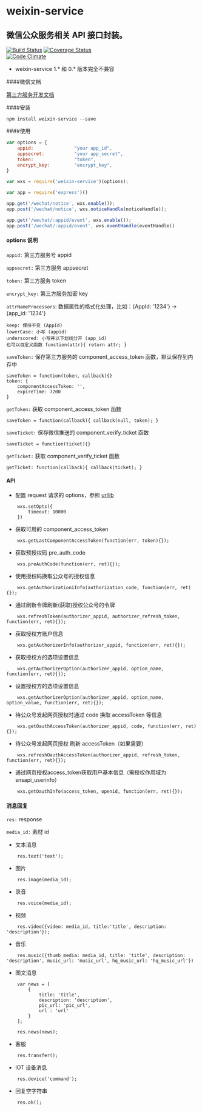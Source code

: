 # weixin-service
微信公众服务相关 API 接口封装。
---
[![Build Status](https://travis-ci.org/liuxiaodong/weixin-service.png)](https://travis-ci.org/liuxiaodong/weixin-service)
[![Coverage Status](https://coveralls.io/repos/liuxiaodong/weixin-service/badge.png)](https://coveralls.io/github/liuxiaodong/weixin-service)  
[![Code Climate](https://codeclimate.com/github/liuxiaodong/weixin-service/badges/gpa.svg)](https://codeclimate.com/github/liuxiaodong/weixin-service)

* weixin-service 1.* 和 0.* 版本完全不兼容

####微信文档

<a href="https://open.weixin.qq.com/cgi-bin/frame?t=resource/res_main_tmpl&verify=1&lang=zh_CN" target='_blank'>第三方服务开发文档</a>


####安装
```
npm install weixin-service --save
```

####使用

```js
var options = {
	appid:        		 "your app_id",       
	appsecret:    		 "your app_secret",      
	token:         		 "token",                
	encrypt_key:   		 "encrypt_key",          
}

var wxs = require('weixin-service')(options);

var app = require('express')()

app.get('/wechat/notice', wxs.enable());
app.post('/wechat/notice', wxs.noticeHandle(noticeHandle));

app.get('/wechat/:appid/event', wxs.enable());
app.post('/wechat/:appid/event', wxs.eventHandle(eventHandle))

```
	

#### options 说明

`appid:` 第三方服务号 appid

`appsecret:`  第三方服务 appsecret

`token:`  第三方服务 token

`encrypt_key:` 第三方服务加密 key

`attrNameProcessors`: 数据属性的格式化处理，比如：{AppId: '1234'} -> {app_id: '1234'}  

```
keep: 保持不变 (AppId)  
lowerCase: 小写 (appid)   
underscored: 小写并以下划线分开 (app_id)  
也可以自定义函数 function(attr){ return attr; }  
```

`saveToken:` 保存第三方服务的 component_access_token 函数，默认保存到内存中  

```
saveToken = function(token, callback){}  
token: {  
	componentAccessToken: '',  
	expireTime: 7200  
}  
```

`getToken:` 获取 component_access_token 函数
	
```
saveToken = function(callback){ callback(null, token); }

```

`saveTicket:` 保存微信推送的 component_verify_ticket 函数

```
saveTicket = function(ticket){}
```

`getTicket:` 获取 component_verify_ticket 函数

```
getTicket: function(callback){ callback(ticket); }
```

#### API

* 配置 request 请求的 options，参照 <a href="https://github.com/node-modules/urllib">urllib</a>

```
	wxs.setOpts({
		timeout: 10000
	})
```

* 获取可用的 component_access_token
	
```
	wxs.getLastComponentAccessToken(function(err, token){});
```
	
* 获取预授权码 pre_auth_code

```
	wxs.preAuthCode(function(err, ret){});
```

* 使用授权码换取公众号的授权信息

```
	wxs.getAuthorizationiInfo(authorization_code, function(err, ret){});
```

* 通过刷新令牌刷新(获取)授权公众号的令牌

```
	wxs.refreshToken(authorizer_appid, authorizer_refresh_token, function(err, ret){});
```

* 获取授权方账户信息

```
	wxs.getAuthorizerInfo(authorizer_appid, function(err, ret){});
```
* 获取授权方的选项设置信息

```
	wxs.getAuthorizerOption(authorizer_appid, option_name, function(err, ret){});
```
* 设置授权方的选项设置信息

```
	wxs.getAuthorizerOption(authorizer_appid, option_name, option_value, function(err, ret){});
```

* 待公众号发起网页授权时通过 code 换取 accessToken 等信息

```
	wxs.getOauthAccessToken(authorizer_appid, code, function(err, ret){});
```

* 待公众号发起网页授权 刷新 accessToken（如果需要）

```
	wxs.refreshOauthAccessToken(authorizer_appid, refresh_token, function(err, ret){});
```

* 通过网页授权access_token获取用户基本信息（需授权作用域为snsapi_userinfo）
	
```
	wxs.getOauthInfo(access_token, openid, function(err, ret){});
```


#### 消息回复

`res:`  response  

`media_id:` 素材 id

* 文本消息
	
```
	res.text('text');
```

* 图片

```
	res.image(media_id);
```

* 录音

```
	res.voice(media_id);
```

* 视频
	
```
	res.video({video: media_id, title:'title', description: 'description'});
```

* 音乐

```
	res.music({thumb_media: media_id, title: 'title', description: 'description', music_url: 'music_url', hq_music_url: 'hq_music_url'})
```

* 图文消息

```
	var news = [
		{
			title: 'title',
			description: 'description',
			pic_url: 'pic_url',
			url : 'url'
		}
	];

	res.news(news);
```

* 客服

```
	res.transfer();
```

* IOT 设备消息

```
	res.device('command');
```

* 回复空字符串

```
	res.ok();
```

